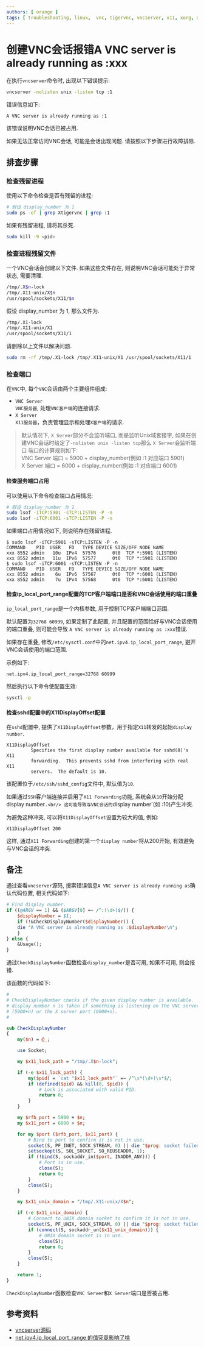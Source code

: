```yaml
---
authors: [ orange ]
tags: [ troubleshooting, linux,  vnc, tigervnc, vncserver, x11, xorg, xserver ]
---
```


# 创建VNC会话报错A VNC server is already running as :xxx

在执行`vncserver`命令时, 出现以下错误提示:

```bash
vncserver -nolisten unix -listen tcp :1
```

错误信息如下:

```text
A VNC server is already running as :1
```

该错误说明VNC会话已被占用.<br/>

如果无法正常访问VNC会话, 可能是会话出现问题. 请按照以下步骤进行故障排除.

<!--truncate-->

## 排查步骤

### 检查残留进程

使用以下命令检查是否有残留的进程:

```bash
# 假设 display_number 为 1
sudo ps -ef | grep Xtigervnc | grep :1
```

如果有残留进程, 请将其杀死.

```bash
sudo kill -9 <pid>
```

### 检查进程残留文件

一个VNC会话会创建以下文件. 如果这些文件存在, 则说明VNC会话可能处于异常状态, 需要清理.<br/>

```bash
/tmp/.X$n-lock
/tmp/.X11-unix/X$n
/usr/spool/sockets/X11/$n
```

假设 display_number 为 1, 那么文件为. <br/>

```bash
/tmp/.X1-lock
/tmp/.X11-unix/X1
/usr/spool/sockets/X11/1
```

请删除以上文件以解决问题.

```bash
sudo rm -rf /tmp/.X1-lock /tmp/.X11-unix/X1 /usr/spool/sockets/X11/1
```

### 检查端口

在`VNC`中, 每个`VNC`会话由两个主要组件组成:

- `VNC Server`
  <br/>`VNC服务器`, 处理`VNC客户端`的连接请求.<br/>
- `X Server`
  <br/>`X11服务器`，负责管理显示和处理`X客户端`的请求.<br/>

> 默认情况下, `X Server`部分不会监听端口, 而是监听Unix域套接字, 如果在创建VNC会话时给定了`-nolisten unix -listen tcp`那么
`X Server`会监听端口
> 端口的计算规则如下: <br/>
> VNC Server 端口 = 5900 + display_number(例如 :1 对应端口 5901) <br/>
> X Server 端口 = 6000 + display_number(例如 :1 对应端口 6001)

#### 检查服务端口占用

可以使用以下命令检查端口占用情况: <br/>

```bash
# 假设 display_number 为 1
sudo lsof -iTCP:5901 -sTCP:LISTEN -P -n
sudo lsof -iTCP:6001 -sTCP:LISTEN -P -n
```

如果端口占用情况如下, 则说明存在残留进程.

```text
$ sudo lsof -iTCP:5901 -sTCP:LISTEN -P -n
COMMAND    PID  USER   FD   TYPE DEVICE SIZE/OFF NODE NAME
xxx 8552 admin   10u  IPv4  57576      0t0  TCP *:5901 (LISTEN)
xxx 8552 admin   11u  IPv6  57577      0t0  TCP *:5901 (LISTEN)
$ sudo lsof -iTCP:6001 -sTCP:LISTEN -P -n
COMMAND    PID  USER   FD   TYPE DEVICE SIZE/OFF NODE NAME
xxx 8552 admin    6u  IPv6  57567      0t0  TCP *:6001 (LISTEN)
xxx 8552 admin    7u  IPv4  57568      0t0  TCP *:6001 (LISTEN)
```

#### 检查ip_local_port_range配置的TCP客户端端口是否和VNC会话使用的端口重叠

`ip_local_port_range`是一个内核参数, 用于控制TCP客户端端口范围. <br/>

默认配置为`32768 60999`, 如果定制了此配置, 并且配置的范围恰好与VNC会话使用的端口重叠, 则可能会导致
`A VNC server is already running as :xxx`错误. <br/>

如果存在重叠, 修改`/etc/sysctl.conf`中的`net.ipv4.ip_local_port_range`, 避开VNC会话使用的端口范围. <br/>

示例如下: <br/>

```properties
net.ipv4.ip_local_port_range=32768 60999
```

然后执行以下命令使配置生效:

```bash
sysctl -p
```

#### 检查sshd配置中的X11DisplayOffset配置

在`sshd`配置中, 提供了`X11DisplayOffset`参数，用于指定`X11`转发的起始`display number`.

```text
X11DisplayOffset
         Specifies the first display number available for sshd(8)'s X11
         forwarding.  This prevents sshd from interfering with real X11
         servers.  The default is 10.
```

该配置位于`/etc/ssh/sshd_config`文件中, 默认值为`10`. <br/>

如果通过`SSH`客户端连接并启用了`X11 Forwarding`功能, 系统会从`10`开始分配 display number`.<br/>
这可能导致与VNC会话的`display number`(如 :10)产生冲突.<br/>

为避免这种冲突, 可以将`X11DisplayOffset`设置为较大的值, 例如:

```text
X11DisplayOffset 200
```

这样, 通过`X11 Forwarding`创建的第一个`display number`将从200开始, 有效避免与VNC会话的冲突.<br/>

## 备注

通过查看`vncserver`源码, 搜索错误信息`A VNC server is already running as`确认代码位置, 相关代码如下: <br/>

```perl
# Find display number.
if ((@ARGV == 1) && ($ARGV[0] =~ /^:(\d+)$/)) {
    $displayNumber = $1;
    if (!&CheckDisplayNumber($displayNumber)) {
	die "A VNC server is already running as :$displayNumber\n";
    }
} else {
    &Usage();
}
```

通过`CheckDisplayNumber`函数检查`display_number`是否可用, 如果不可用, 则会报错. <br/>

该函数的代码如下:<br/>

```perl
#
# CheckDisplayNumber checks if the given display number is available.  A
# display number n is taken if something is listening on the VNC server port
# (5900+n) or the X server port (6000+n).
#

sub CheckDisplayNumber
{
    my($n) = @_;

    use Socket;

    my $x11_lock_path = "/tmp/.X$n-lock";

    if (-e $x11_lock_path) {
        my($pid) = `cat "$x11_lock_path"` =~ /^\s*(\d+)\s*$/;
        if (defined($pid) && kill(0, $pid)) {
            # Lock is associated with valid PID.
            return 0;
        }
    }

    my $rfb_port = 5900 + $n;
    my $x11_port = 6000 + $n;

    for my $port ($rfb_port, $x11_port) {
        # Bind to port to confirm it is not in use.
        socket(S, PF_INET, SOCK_STREAM, 0) || die "$prog: socket failed: $!\n";
        setsockopt(S, SOL_SOCKET, SO_REUSEADDR, 1);
        if (!bind(S, sockaddr_in($port, INADDR_ANY))) {
            # Port is in use.
            close(S);
            return 0;
        }
        close(S);
    }

    my $x11_unix_domain = "/tmp/.X11-unix/X$n";

    if (-e $x11_unix_domain) {
        # Connect to UNIX domain socket to confirm it is not in use.
        socket(S, PF_UNIX, SOCK_STREAM, 0) || die "$prog: socket failed: $!\n";
        if (connect(S, sockaddr_un($x11_unix_domain))) {
            # UNIX domain socket is in use.
            close(S);
            return 0;
        }
        close(S);
    }

    return 1;
}
```

`CheckDisplayNumber`函数检查`VNC Server`和`X Server`端口是否被占用. <br/>

## 参考资料

- [vncserver源码](https://github.com/TigerVNC/tigervnc/blob/master/unix/vncserver/vncserver.in#L96)
- [net.ipv4.ip_local_port_range 的值究竟影响了啥](https://mozillazg.com/2019/05/linux-what-net.ipv4.ip_local_port_range-effect-or-mean.html)